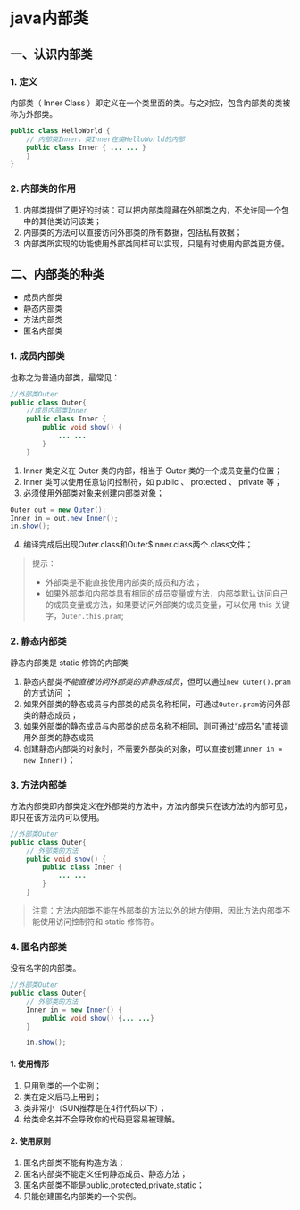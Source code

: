 # java内部类
## 一、认识内部类
### 1. 定义
内部类（ Inner Class ）即定义在一个类里面的类。与之对应，包含内部类的类被称为外部类。
``` java
public class HelloWorld {    
    // 内部类Inner，类Inner在类HelloWorld的内部
    public class Inner { ... ... }
	}
}
```

### 2. 内部类的作用
1. 内部类提供了更好的封装：可以把内部类隐藏在外部类之内，不允许同一个包中的其他类访问该类；
2. 内部类的方法可以直接访问外部类的所有数据，包括私有数据；
3. 内部类所实现的功能使用外部类同样可以实现，只是有时使用内部类更方便。

## 二、内部类的种类
- 成员内部类
- 静态内部类
- 方法内部类
- 匿名内部类

### 1. 成员内部类
也称之为普通内部类，最常见：
``` java
//外部类Outer
public class Outer{    
	//成员内部类Inner
	public class Inner {
		public void show() { 
			... ...
		}
	}
```
1. Inner 类定义在 Outer 类的内部，相当于 Outer 类的一个成员变量的位置；
2. Inner 类可以使用任意访问控制符，如 public 、 protected 、 private 等；
3. 必须使用外部类对象来创建内部类对象；
``` java
Outer out = new Outer();
Inner in = out.new Inner();
in.show();
```
4. 编译完成后出现Outer.class和Outer$Inner.class两个.class文件；

> 提示：
> - 外部类是不能直接使用内部类的成员和方法；
> - 如果外部类和内部类具有相同的成员变量或方法，内部类默认访问自己的成员变量或方法，如果要访问外部类的成员变量，可以使用 this 关键字，`Outer.this.pram`;


### 2. 静态内部类
静态内部类是 static 修饰的内部类
1.  静态内部类*不能直接访问外部类的非静态成员*，但可以通过`new Outer().pram`的方式访问 ；
2.  如果外部类的静态成员与内部类的成员名称相同，可通过`Outer.pram`访问外部类的静态成员；
3.  如果外部类的静态成员与内部类的成员名称不相同，则可通过“成员名”直接调用外部类的静态成员
4.  创建静态内部类的对象时，不需要外部类的对象，可以直接创建`Inner in = new Inner()`；

### 3. 方法内部类
方法内部类即内部类定义在外部类的方法中，方法内部类只在该方法的内部可见，即只在该方法内可以使用。
``` java
//外部类Outer
public class Outer{    
	// 外部类的方法
	public void show() {
		public class Inner {
			... ...
		}
	}
```
> 注意：方法内部类不能在外部类的方法以外的地方使用，因此方法内部类不能使用访问控制符和 static 修饰符。

### 4. 匿名内部类
没有名字的内部类。
``` java
//外部类Outer
public class Outer{    
	// 外部类的方法
	Inner in = new Inner() {
		public void show() {... ...}
	}

	in.show();
```
#### 1. 使用情形
1. 只用到类的一个实例；
2. 类在定义后马上用到；
3. 类非常小（SUN推荐是在4行代码以下）；
4. 给类命名并不会导致你的代码更容易被理解。

#### 2. 使用原则
1. 匿名内部类不能有构造方法；
2. 匿名内部类不能定义任何静态成员、静态方法；
3. 匿名内部类不能是public,protected,private,static；
4. 只能创建匿名内部类的一个实例。
